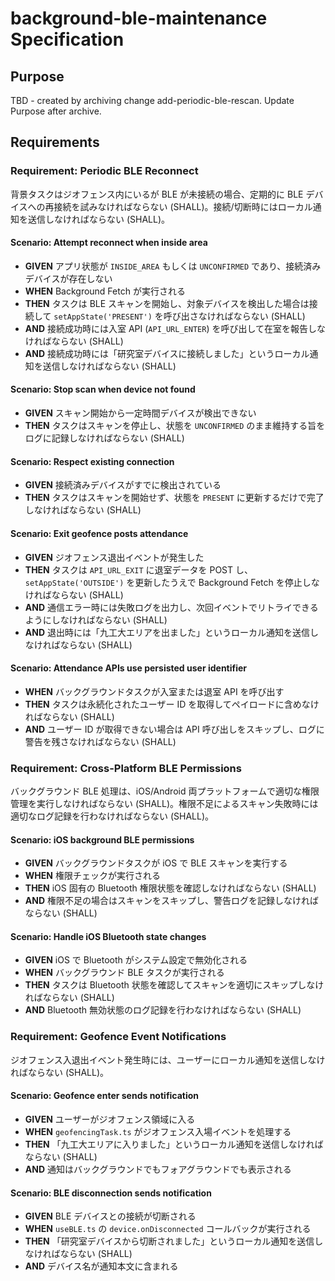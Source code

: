 # background-ble-maintenance Specification

## Purpose

TBD - created by archiving change add-periodic-ble-rescan. Update Purpose after archive.

## Requirements

### Requirement: Periodic BLE Reconnect

背景タスクはジオフェンス内にいるが BLE が未接続の場合、定期的に BLE デバイスへの再接続を試みなければならない (SHALL)。接続/切断時にはローカル通知を送信しなければならない (SHALL)。

#### Scenario: Attempt reconnect when inside area

- **GIVEN** アプリ状態が `INSIDE_AREA` もしくは `UNCONFIRMED` であり、接続済みデバイスが存在しない
- **WHEN** Background Fetch が実行される
- **THEN** タスクは BLE スキャンを開始し、対象デバイスを検出した場合は接続して `setAppState('PRESENT')` を呼び出さなければならない (SHALL)
- **AND** 接続成功時には入室 API (`API_URL_ENTER`) を呼び出して在室を報告しなければならない (SHALL)
- **AND** 接続成功時には「研究室デバイスに接続しました」というローカル通知を送信しなければならない (SHALL)

#### Scenario: Stop scan when device not found

- **GIVEN** スキャン開始から一定時間デバイスが検出できない
- **THEN** タスクはスキャンを停止し、状態を `UNCONFIRMED` のまま維持する旨をログに記録しなければならない (SHALL)

#### Scenario: Respect existing connection

- **GIVEN** 接続済みデバイスがすでに検出されている
- **THEN** タスクはスキャンを開始せず、状態を `PRESENT` に更新するだけで完了しなければならない (SHALL)

#### Scenario: Exit geofence posts attendance

- **GIVEN** ジオフェンス退出イベントが発生した
- **THEN** タスクは `API_URL_EXIT` に退室データを POST し、`setAppState('OUTSIDE')` を更新したうえで Background Fetch を停止しなければならない (SHALL)
- **AND** 通信エラー時には失敗ログを出力し、次回イベントでリトライできるようにしなければならない (SHALL)
- **AND** 退出時には「九工大エリアを出ました」というローカル通知を送信しなければならない (SHALL)

#### Scenario: Attendance APIs use persisted user identifier

- **WHEN** バックグラウンドタスクが入室または退室 API を呼び出す
- **THEN** タスクは永続化されたユーザー ID を取得してペイロードに含めなければならない (SHALL)
- **AND** ユーザー ID が取得できない場合は API 呼び出しをスキップし、ログに警告を残さなければならない (SHALL)

### Requirement: Cross-Platform BLE Permissions

バックグラウンド BLE 処理は、iOS/Android 両プラットフォームで適切な権限管理を実行しなければならない (SHALL)。権限不足によるスキャン失敗時には適切なログ記録を行わなければならない (SHALL)。

#### Scenario: iOS background BLE permissions

- **GIVEN** バックグラウンドタスクが iOS で BLE スキャンを実行する
- **WHEN** 権限チェックが実行される
- **THEN** iOS 固有の Bluetooth 権限状態を確認しなければならない (SHALL)
- **AND** 権限不足の場合はスキャンをスキップし、警告ログを記録しなければならない (SHALL)

#### Scenario: Handle iOS Bluetooth state changes

- **GIVEN** iOS で Bluetooth がシステム設定で無効化される
- **WHEN** バックグラウンド BLE タスクが実行される
- **THEN** タスクは Bluetooth 状態を確認してスキャンを適切にスキップしなければならない (SHALL)
- **AND** Bluetooth 無効状態のログ記録を行わなければならない (SHALL)

### Requirement: Geofence Event Notifications

ジオフェンス入退出イベント発生時には、ユーザーにローカル通知を送信しなければならない (SHALL)。

#### Scenario: Geofence enter sends notification

- **GIVEN** ユーザーがジオフェンス領域に入る
- **WHEN** `geofencingTask.ts` がジオフェンス入場イベントを処理する
- **THEN** 「九工大エリアに入りました」というローカル通知を送信しなければならない (SHALL)
- **AND** 通知はバックグラウンドでもフォアグラウンドでも表示される

#### Scenario: BLE disconnection sends notification

- **GIVEN** BLE デバイスとの接続が切断される
- **WHEN** `useBLE.ts` の `device.onDisconnected` コールバックが実行される
- **THEN** 「研究室デバイスから切断されました」というローカル通知を送信しなければならない (SHALL)
- **AND** デバイス名が通知本文に含まれる
